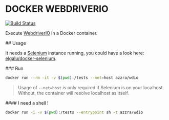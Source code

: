 # DOCKER WEBDRIVERIO

[![Build Status](https://travis-ci.org/azzra/docker-webdriverio.svg?branch=master)](https://travis-ci.org/azzra/docker-webdriverio)

Execute [WebdriverIO](http://webdriver.io/) in a Docker container.

## Usage

It needs a [Selenium](http://www.seleniumhq.org/) instance running, you could have a look here: [elgalu/docker-selenium](https://github.com/elgalu/docker-selenium/).

### Run

```sh
docker run --rm -it -v $(pwd):/tests --net=host azzra/wdio
```

> Usage of `--net=host` is only required if Selenium is on your localhost. Without, the container will resolve localhost as itself. 


#### I need a shell !
```sh
docker run -i -v $(pwd):/tests --entrypoint sh -t azzra/wdio
```
